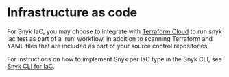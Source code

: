 # Infrastructure as code

For Snyk IaC, you may choose to integrate with [Terraform Cloud](../../../developer-tools/snyk-ci-cd-integrations/terraform-cloud-integration-for-snyk-iac-using-run-tasks/how-to-use-the-terraform-cloud-integration-for-iac.md) to run snyk iac test as part of a ‘run’ workflow, in addition to scanning Terraform and YAML files that are included as part of your source control repositories.

For instructions on how to implement Snyk per IaC type in the Snyk CLI, see [Snyk CLI for IaC](../../../developer-tools/snyk-cli/scan-and-maintain-projects-using-the-cli/snyk-cli-for-iac/).

